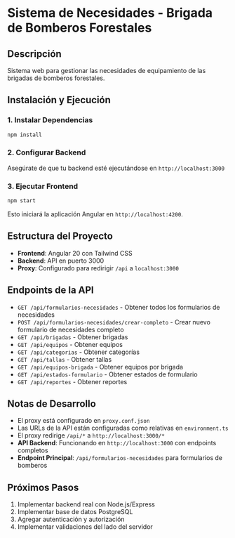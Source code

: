 # Sistema de Necesidades - Brigada de Bomberos Forestales

## Descripción
Sistema web para gestionar las necesidades de equipamiento de las brigadas de bomberos forestales.

## Instalación y Ejecución

### 1. Instalar Dependencias
```bash
npm install
```

### 2. Configurar Backend
Asegúrate de que tu backend esté ejecutándose en `http://localhost:3000`

### 3. Ejecutar Frontend
```bash
npm start
```
Esto iniciará la aplicación Angular en `http://localhost:4200`.

## Estructura del Proyecto

- **Frontend**: Angular 20 con Tailwind CSS
- **Backend**: API en puerto 3000
- **Proxy**: Configurado para redirigir `/api` a `localhost:3000`

## Endpoints de la API

- `GET /api/formularios-necesidades` - Obtener todos los formularios de necesidades
- `POST /api/formularios-necesidades/crear-completo` - Crear nuevo formulario de necesidades completo
- `GET /api/brigadas` - Obtener brigadas
- `GET /api/equipos` - Obtener equipos
- `GET /api/categorias` - Obtener categorías
- `GET /api/tallas` - Obtener tallas
- `GET /api/equipos-brigada` - Obtener equipos por brigada
- `GET /api/estados-formulario` - Obtener estados de formulario
- `GET /api/reportes` - Obtener reportes

## Notas de Desarrollo

- El proxy está configurado en `proxy.conf.json`
- Las URLs de la API están configuradas como relativas en `environment.ts`
- El proxy redirige `/api/*` a `http://localhost:3000/*`
- **API Backend**: Funcionando en `http://localhost:3000` con endpoints completos
- **Endpoint Principal**: `/api/formularios-necesidades` para formularios de bomberos

## Próximos Pasos

1. Implementar backend real con Node.js/Express
2. Implementar base de datos PostgreSQL
3. Agregar autenticación y autorización
4. Implementar validaciones del lado del servidor
